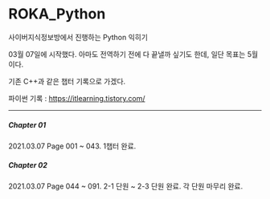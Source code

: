# ROKA_Python
사이버지식정보방에서 진행하는 Python 익히기

03월 07일에 시작했다. 아마도 전역하기 전에 다 끝낼까 싶기도 한데, 일단 목표는 5월이다.

기존 C++과 같은 챕터 기록으로 가겠다.

파이썬 기록 : https://itlearning.tistory.com/

* * * 

##### Chapter 01

2021.03.07 Page 001 ~ 043. 1챕터 완료.

##### Chapter 02

2021.03.07 Page 044 ~ 091. 2-1 단원 ~ 2-3 단원 완료. 각 단원 마무리 완료.